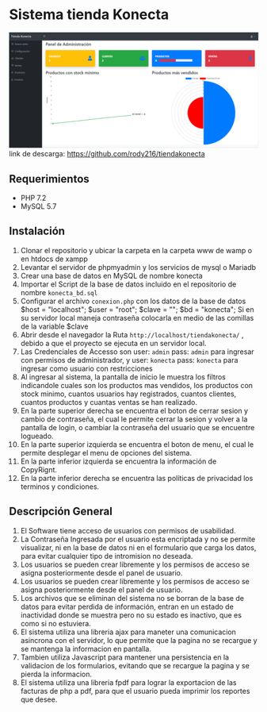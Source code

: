 # Sistema tienda Konecta
![php](./assets/img/fondo.png)
link de descarga: https://github.com/rody216/tiendakonecta
## Requerimientos
* PHP 7.2
* MySQL 5.7

## Instalación
1.  Clonar el repositorio y ubicar la carpeta en la carpeta www de
    wamp o en htdocs de xampp
2.  Levantar el servidor de phpmyadmin y los servicios de mysql o Mariadb
3.  Crear una base de datos en MySQL de nombre konecta
4.  Importar el Script de la base de datos incluido en el repositorio de
    nombre `konecta_bd.sql`
5.  Configurar el archivo `conexion.php` con los datos de la base de datos
    $host = "localhost";
    $user = "root";
    $clave = "";
    $bd = "konecta";
    Si en su servidor local maneja contraseña colocarla en medio de las comillas de la variable $clave
6.  Abrir desde el navegador la Ruta `http://localhost/tiendakonecta/` , debido a 
    que el proyecto se ejecuta en un servidor local.
7.  Las Credenciales de Accesso son user: `admin` pass: `admin` para ingresar 
    con permisos de administrador, y user: `konecta` pass: `konecta` para ingresar como usuario con restricciones    
6.  Al ingresar al sistema, la pantalla de inicio le muestra los filtros 
    indicandole cuales son los productos mas vendidos, los productos con stock minimo, cuantos usuarios hay registrados, cuantos clientes, cuantos productos y cuantas ventas se han realizado.
7.  En la parte superior derecha se encuentra el boton de cerrar sesion y cambio
    de contraseña, el cual le permite cerrar la sesion y volver a la pantalla de login, o cambiar la contraseña del usuario que se encuentre logueado.
8.  En la parte superior izquierda se encuentra el boton de menu, el cual 
    le permite desplegar el menu de opciones del sistema.
9.  En la parte inferior izquierda se encuentra la información de       
    CopyRignt.
10. En la parte inferior derecha se encuentra las políticas de privacidad 
    los terminos y condiciones.

## Descripción General
1.  El Software tiene acceso de usuarios con permisos de usabilidad.
2.  La Contraseña Ingresada por el usuario esta encriptada y no se permite
    visualizar, ni en la base de datos ni en el formulario que carga los datos, para evitar cualquier tipo de intromision no deseada.
3.  Los usuarios se pueden crear libremente y los permisos de acceso se asigna
    posteriormente desde el panel de usuario.
4.  Los usuarios se pueden crear libremente y los permisos de acceso se asigna
    posteriormente desde el panel de usuario.
6.  Los archivos que se eliminan del sistema no se borran de la base de datos para
    evitar perdida de información, entran en un estado de inactividad donde se muestra pero no su estado es inactivo, que es como si no estuviera.
7.  El sistema utiliza una libreria ajax para maneter una comunicacion asincrona
    con el servidor, lo que permite que la pagina no se recargue y se mantenga la informacion en pantalla.
8.  Tambien utiliza Javascript para mantener una persistencia en la validacion de
    los formularios, evitando que se recargue la pagina y se pierda la informacion.
9.  El sistema utiliza una libreria fpdf para lograr la exportacion de las 
    facturas de php a pdf, para que el usuario pueda imprimir los reportes que desee.
